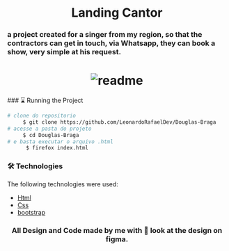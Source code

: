 
<h1 align="center"> Landing Cantor  </h1>

### a project created for a singer from my region, so that the contractors can get in touch, via Whatsapp, they can book a show, very simple at his request.


<h1 align="center">
 <img alt="readme" src="https://media.giphy.com/media/B72pEMuXfBqRsNEK2R/giphy.gif">
</h1>
### ⌛ Running the Project

```bash
# clone do repositorio
     $ git clone https://github.com/LeonardoRafaelDev/Douglas-Braga
# acesse a pasta do projeto
     $ cd Douglas-Braga
# e basta executar o arquivo .html
      $ firefox index.html
```
### 🛠️ Technologies
The following technologies were used:
- [Html](https://developer.mozilla.org/pt-BR/docs/Web/HTML)
- [Css](https://developer.mozilla.org/pt-BR/docs/Web/CSS)
- [bootstrap](https://getbootstrap.com/docs/5.1/getting-started/introduction/)
<h3 align="center">
 All Design and Code made by me with 💜 look at the design on <a src="https://www.figma.com/proto/miy3c8fAGbWnPLImIgx1uY/Dlougas-Santos?node-id=312%3A7&viewport=241%2C48%2C1&scaling=min-zoom&page-id=0%3A1%3Ffuid%3D961042436838890137">figma</a>.
</h3>



